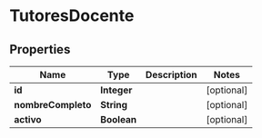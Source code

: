 

# TutoresDocente


## Properties

| Name | Type | Description | Notes |
|------------ | ------------- | ------------- | -------------|
|**id** | **Integer** |  |  [optional] |
|**nombreCompleto** | **String** |  |  [optional] |
|**activo** | **Boolean** |  |  [optional] |



